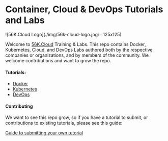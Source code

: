 # Container, Cloud & DevOps Tutorials and Labs

![56K.Cloud Logo](./img/56k-cloud-logo.jpgi =125x125)

Welcome to [56K.Cloud](www.56k.cloud) Training & Labs. This repo contains Docker, Kubernetes, Cloud, and DevOps Labs authored both by the respective companies or organizations, and by members of the community. We welcome contributions and want to grow the repo.

#### Tutorials:
* [Docker](Docker/README.md)
* [Kubernetes](Kubernetes/README.md)
* [DevOps](DevOps/README.md)


#### Contributing

We want to see this repo grow, so if you have a tutorial to submit, or contributions to existing tutorials, please see this guide:

[Guide to submitting your own tutorial](contribute.md)

